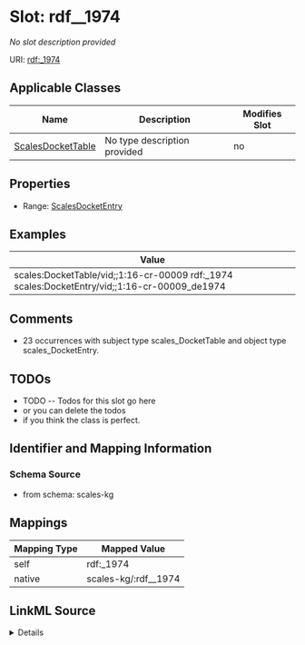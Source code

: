 

# Slot: rdf__1974


_No slot description provided_





URI: [rdf:_1974](http://www.w3.org/1999/02/22-rdf-syntax-ns#_1974)



<!-- no inheritance hierarchy -->





## Applicable Classes

| Name | Description | Modifies Slot |
| --- | --- | --- |
| [ScalesDocketTable](../classes/ScalesDocketTable.md) | No type description provided |  no  |







## Properties

* Range: [ScalesDocketEntry](../classes/ScalesDocketEntry.md)






## Examples

| Value |
| --- |
| scales:DocketTable/vid;;1:16-cr-00009 rdf:_1974 scales:DocketEntry/vid;;1:16-cr-00009_de1974 |

## Comments

* 23 occurrences with subject type scales_DocketTable and object type scales_DocketEntry.

## TODOs

* TODO -- Todos for this slot go here
* or you can delete the todos
* if you think the class is perfect.

## Identifier and Mapping Information







### Schema Source


* from schema: scales-kg




## Mappings

| Mapping Type | Mapped Value |
| ---  | ---  |
| self | rdf:_1974 |
| native | scales-kg/:rdf__1974 |




## LinkML Source

<details>
```yaml
name: rdf__1974
description: No slot description provided
todos:
- TODO -- Todos for this slot go here
- or you can delete the todos
- if you think the class is perfect.
comments:
- 23 occurrences with subject type scales_DocketTable and object type scales_DocketEntry.
examples:
- value: scales:DocketTable/vid;;1:16-cr-00009 rdf:_1974 scales:DocketEntry/vid;;1:16-cr-00009_de1974
from_schema: scales-kg
rank: 1000
slot_uri: rdf:_1974
alias: rdf__1974
domain_of:
- scales_DocketTable
range: scales_DocketEntry

```
</details>